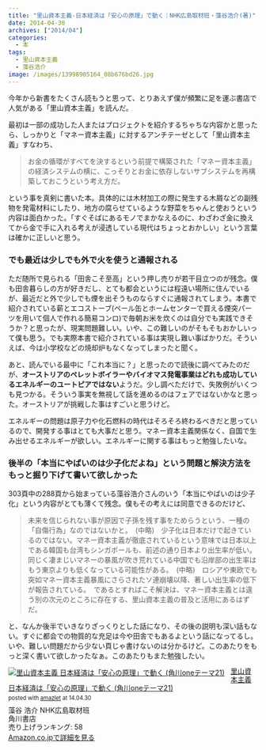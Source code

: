 ```yaml
---
title: "里山資本主義-日本経済は「安心の原理」で動く｜NHK広島取材班・藻谷浩介(著)"
date: 2014-04-30
archives: ["2014/04"]
categories:
  - 本
tags:
  - 里山資本主義
  - 藻谷浩介
image: /images/13998905164_08b676bd26.jpg
---
```

今年から新書をたくさん読もうと思って、とりあえず僕が頻繁に足を運ぶ書店で人気がある「里山資本主義」を読んだ。

<!--more-->

最初は一部の成功した人またはプロジェクトを紹介するちゃちな内容かと思ったら、しっかりと「マネー資本主義」に対するアンチテーゼとして「里山資本主義」すなわち、

>お金の循環がすべてを決するという前提で構築された「マネー資本主義」の経済システムの横に、こっそりとお金に依存しないサブシステムを再構築しておこうという考え方だ。

という事を真剣に書いた本。具体的には木材加工の際に発生する木屑などの副残物を発電材料にしたり、地方の腐らせているような野菜をちゃんと使おうという内容は面白かった。「すぐそばにあるモノでまかなえるのに、わざわざ金に換えてから金で手に入れる考えが浸透している現代はちょっとおかしい」という言葉は確かに正しいと思う。

### でも最近は少しでも外で火を使うと通報される

ただ随所で見られる「田舎こそ至高」という押し売りが若干目立つのが残念。僕も田舎暮らしの方が好きだし、とても都会というには程遠い場所に住んでいるが、最近だと外で少しでも煙を出そうものならすぐに通報されてしまう。本書で紹介されている薪とエコストーブ(ペール缶とホームセンターで買える煙突パーツを用いて個人で作れる簡易コンロ)で毎朝お米を炊くのは自分でも実践できそうか？と思ったが、現実問題難しい。いや、この難しいのがそもそもおかしいって僕も思う。でも実際本書で紹介されている事は実現し難い事ばかりだ。そういえば、今は小学校などの焼却炉もなくなってしまったと聞く。

あと、読んでいる最中に「これ本当に？」と思ったので読後に調べてみたのだが、**オーストリアのペレットボイラーやバイオマス発電事業はどれも成功しているエネルギーのユートピアではない**ようだ。少し調べただけで、失敗例がいくつも見つかる。そういう事実を無視して話を進めるのはフェアではないかなと思った。オーストリアが挑戦した事はすごいと思うけど。

エネルギーの問題は原子力や化石燃料の時代はそろそろ終わるべきだと思っているので、開発する事はとても大事だと思う。マネー資本主義関係なく、自国で生み出せるエネルギーが欲しい。エネルギーに関する事はもっと勉強したいな。

### 後半の「本当にやばいのは少子化だよね」という問題と解決方法をもっと掘り下げて書いて欲しかった

303頁中の288頁から始まっている藻谷浩介さんのいう「本当にやばいのは少子化」という内容がとても薄くて残念。僕もその考えには同意できるのだけど、

>未来を信じられない事が原因で子孫を残す事をためらうという、一種の「自傷行為」なのではないかと。　(中略)　少子化は日本だけで起きているのではない。マネー資本主義が徹底されているという意味では日本以上である韓国も台湾もシンガポールも、前述の通り日本より出生率が低い。同じく凄まじいマネーの暴風が吹き荒れている中国でも沿岸部の出生率はもう東京よりも低くなっている可能性がある。　(中略)　ロシアや東欧でも突如マネー資本主義暴風にさらされたソ連崩壊以降、著しい出生率の低下が報告されている。　であるとすればこそ解決は、マネー資本主義とは違う別の次元のところに存在する、里山資本主義の普及と活用にあるはずだ。

と、なんか後半でいきなりざっくりとした話になり、その後の説明も深い話もない。すぐに都会での物質的な充足は今や田舎でもあるよという話になってるし。いや、難しい問題だから少ない頁じゃ書けないのは分かるけど。このあたりをもっと深く書いて欲しかったなぁ。このあたりもまた勉強したい。

<div class="amazlet-box" style="margin-bottom:0px;"><div class="amazlet-image" style="float:left;margin:0px 12px 1px 0px;"><a href="https://www.amazon.co.jp/exec/obidos/ASIN/4041105129/t4traw-22/ref=nosim/" name="amazletlink" target="_blank"><img src="//ecx.images-amazon.com/images/I/41wlPiYTcjL._SL160_.jpg" alt="里山資本主義  日本経済は「安心の原理」で動く (角川oneテーマ21)" style="border: none;" /></a></div><div class="amazlet-info" style="line-height:120%; margin-bottom: 10px"><div class="amazlet-name" style="margin-bottom:10px;line-height:120%"><a href="https://www.amazon.co.jp/exec/obidos/ASIN/4041105129/t4traw-22/ref=nosim/" name="amazletlink" target="_blank">里山資本主義  日本経済は「安心の原理」で動く (角川oneテーマ21)</a><div class="amazlet-powered-date" style="font-size:80%;margin-top:5px;line-height:120%">posted with <a href="https://www.amazlet.com/" title="amazlet" target="_blank">amazlet</a> at 14.04.30</div></div><div class="amazlet-detail">藻谷 浩介 NHK広島取材班 <br />角川書店 <br />売り上げランキング: 58<br /></div><div class="amazlet-sub-info" style="float: left;"><div class="amazlet-link" style="margin-top: 5px"><a href="https://www.amazon.co.jp/exec/obidos/ASIN/4041105129/t4traw-22/ref=nosim/" name="amazletlink" target="_blank">Amazon.co.jpで詳細を見る</a></div></div></div><div class="amazlet-footer" style="clear: left"></div></div>

